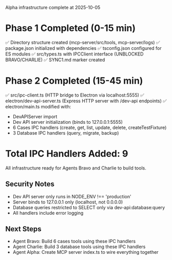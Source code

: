 Alpha infrastructure complete at 2025-10-05

# Phase 1 Completed (0-15 min)
✅ Directory structure created (mcp-server/src/tools, mcp-server/logs)
✅ package.json initialized with dependencies
✅ tsconfig.json configured for ES modules
✅ src/types.ts with IPCClient interface (UNBLOCKED BRAVO/CHARLIE)
✅ SYNC1.md marker created

# Phase 2 Completed (15-45 min)
✅ src/ipc-client.ts (HTTP bridge to Electron via localhost:5555)
✅ electron/dev-api-server.ts (Express HTTP server with /dev-api endpoints)
✅ electron/main.ts modified with:
  - DevAPIServer import
  - Dev API server initialization (binds to 127.0.0.1:5555)
  - 6 Cases IPC handlers (create, get, list, update, delete, createTestFixture)
  - 3 Database IPC handlers (query, migrate, backup)

# Total IPC Handlers Added: 9

All infrastructure ready for Agents Bravo and Charlie to build tools.

## Security Notes
- Dev API server only runs in NODE_ENV !== 'production'
- Server binds to 127.0.0.1 only (localhost, not 0.0.0.0)
- Database queries restricted to SELECT only via dev-api:database:query
- All handlers include error logging

## Next Steps
- Agent Bravo: Build 6 cases tools using these IPC handlers
- Agent Charlie: Build 3 database tools using these IPC handlers
- Agent Alpha: Create MCP server index.ts to wire everything together
